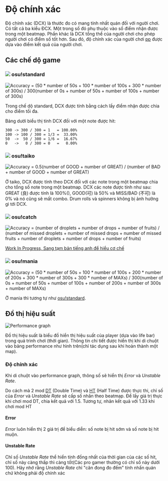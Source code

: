 # Độ chính xác  

Độ chính xác (DCX) là thước đo có mang tính nhất quán đối với người chơi. Có tất cả ba kiểu ĐCX. Một trong số đó phụ thuộc vào số điểm nhận được trong một beatmap. Phần khác là DCX tổng thể của người chơi cho phép người chơi có điểm số tốt hơn. Sau đó, độ chính xác của người chơi [pp](/wiki/pp) được dựa vào điểm kết quả của người chơi.

## Các chế dộ game

### ![](/wiki/shared/mode/osu.png) osu!standard

![Accuracy = (50 \* number of 50s + 100 \* number of 100s + 300 \* number of 300s) / 300(number of 0s + number of 50s + number of 100s + number of 300s)](img/accuracy_standard.png)

Trong chế dộ standard, DCX được tính bằng cách lấy điểm nhận được chia cho điểm tối đa.

Bảng dưới biểu thị tính DCX đối với một note được hit: 


```
300 -> 300 / 300 = 1   = 100.00%
100 -> 100 / 300 = 1/3 =  33.00%
50  ->  50 / 300 = 1/6 =  16.67%
0   ->   0 / 300 = 0   =   0.00%
```

### ![](/wiki/shared/mode/taiko.png) osu!taiko

![Accuracy = 0.5(number of GOOD + number of GREAT) / (number of BAD + number of GOOD + number of GREAT)](img/accuracy_taiko.png)

Ở taiko, DCX được tính theo DCX đối với các note trong một beatmap chia cho tổng số note trong một beatmap. DCX các note được tính như sau: GREAT (良) được tính là 100%(), GOOD(可) là 50% và MISS/BAD (不可) là 0% và nó cũng sẽ mất combo. Drum rolls và spinners không bị ảnh hưởng gì tới DCX.

### ![](/wiki/shared/mode/catch.png) osu!catch

![Accuracy = (number of droplets + number of drops + number of fruits) / (number of missed droplets + number of missed drops + number of missed fruits + number of droplets + number of drops + number of fruits)](img/accuracy_catch.png)

[Work In Progress, Sang tạm bản tiếng anh để hiểu cơ chế](/wiki/Accuracy/en.md#osu!catch)

### ![](/wiki/shared/mode/mania.png) osu!mania

![Accuracy = (50 \* number of 50s + 100 \* number of 100s + 200 \* number of 200s + 300 \* number of 300s + 300 \* number of MAXs) / 300(number of 0s + number of 50s + number of 100s + number of 200s + number of 300s + number of MAXs)](img/accuracy_mania.png )

Ở mania thì tương tự như [osu!standard](#osu!standard).

## Đồ thị hiệu suất

![Performance graph](img/performance_graph.jpg )

Đồ thị hiệu suất là biểu đồ hiển thị hiệu suất của player (dựa vào life bar) trong quá trình chơi (thời gian). Thông tin chi tiết được hiển thị khi di chuột vào bảng performance như hình trên(chỉ tác dụng sau khi hoàn thành một map).

### Độ chính xác

Khi di chuột vào performance graph, thông số sẽ hiển thị *Error* và *Unstable Rate*.

Do cách mà 2 mod [DT](/wiki/DT) (Double Time) và [HT](/wiki/HT) (Half Time) được thực thi, chỉ số của *Error* và *Unstable Rate* sẽ cấp số nhân theo beatmap. Để lấy giá trị thực khi chơi mod DT, chia kết quả với 1.5. Tương tự, nhân kết quả với 1.33 khi chơi mod HT

#### Error

*Error* luôn hiển thị 2 giá trị để biểu diễn: số note bị hit sớm và số note bị hit muộn.

#### Unstable Rate

Chỉ số *Unstable Rate* thể hiển tính đồng nhất của thời gian của các số hit, chỉ số này càng thấp thì càng tốt(Các pro gamer thường có chỉ số này dưới 100). Hãy nhớ rằng *Unstable Rate* chỉ "cân đong đo đếm" tính nhấn quán chứ không phải độ chính xác